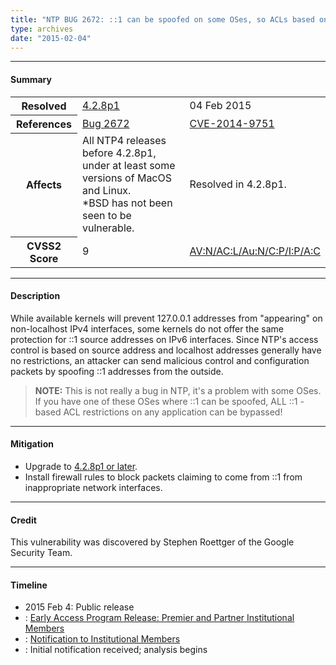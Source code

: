 ```yaml
---
title: "NTP BUG 2672: ::1 can be spoofed on some OSes, so ACLs based on IPv6 ::1 addresses can be bypassed"
type: archives
date: "2015-02-04"
---
```


* * *

#### Summary

<table>
  <tbody>
	<tr>
		<th><b>Resolved</b></th>
		<td><a href="/support/securitynotice/4_2_8p1-release-announcement">4.2.8p1</a></td>
		<td>04 Feb 2015</td>
	</tr>
	<tr>
		<th><b>References</b></th>
		<td><a href="https://bugs.ntp.org/show_bug.cgi?id=2672">Bug 2672</a></td>
		<td><a href="https://nvd.nist.gov/vuln/detail/CVE-2014-9751">CVE-2014-9751</a></td>
	</tr>
	<tr>
		<th><b>Affects</b></th>
		<td>All NTP4 releases before 4.2.8p1, under at least some versions of MacOS and Linux.<br> *BSD has not been seen to be vulnerable.</td>
		<td>Resolved in 4.2.8p1.</td>
	</tr>
	<tr>
		<th><b>CVSS2 Score</b></th>
		<td>9</td>
		<td><a href="https://nvd.nist.gov/cvss.cfm?calculator&version=2&vector=(AV:N/AC:L/Au:N/C:P/I:P/A:C)">AV:N/AC:L/Au:N/C:P/I:P/A:C</a></td>
	</tr>	
  </tbody>	
</table>

* * *
    
#### Description 

While available kernels will prevent 127.0.0.1 addresses from "appearing" on non-localhost IPv4 interfaces, some kernels do not offer the same protection for ::1 source addresses on IPv6 interfaces. Since NTP's access control is based on source address and localhost addresses generally have no restrictions, an attacker can send malicious control and configuration packets by spoofing ::1 addresses from the outside. 

> **NOTE:** This is not really a bug in NTP, it's a problem with some OSes. If you have one of these OSes where ::1 can be spoofed, ALL ::1 -based ACL restrictions on any application can be bypassed!

* * *
    
#### Mitigation

* Upgrade to [4.2.8p1 or later](/downloads/).
*  Install firewall rules to block packets claiming to come from ::1 from inappropriate network interfaces.

* * *

#### Credit

This vulnerability was discovered by Stephen Roettger of the Google Security Team.

* * *

#### Timeline

* 2015 Feb 4: Public release
* : [Early Access Program Release: Premier and Partner Institutional Members](https://www.nwtime.org/membership/benefits/)
* : [Notification to Institutional Members](https://www.nwtime.org/membership/benefits/)
* : Initial notification received; analysis begins